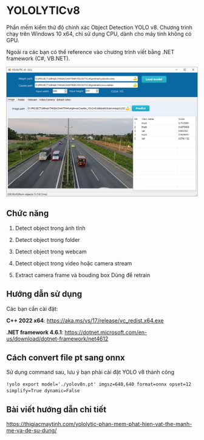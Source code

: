 # YOLOLYTICv8

Phần mềm kiểm thử độ chính xác Object Detection YOLO v8. Chương trình chạy trên Windows 10 x64, chỉ sử dụng CPU, dành cho máy tính không có GPU.

Ngoài ra các bạn có thể reference vào chương trình viết bằng .NET framework (C#, VB.NET).

![](image/yololytic.png)

## Chức năng

1. Detect object trong ảnh tĩnh

2. Detect object trong folder

3. Detect object trong webcam

4. Detect object trong video hoặc camera stream

5. Extract camera frame và bouding box
Dùng để retrain

## Hướng dẫn sử dụng

Các bạn cần cài đặt:

**C++ 2022 x64**: https://aka.ms/vs/17/release/vc_redist.x64.exe

**.NET framework 4.6.1**: https://dotnet.microsoft.com/en-us/download/dotnet-framework/net4612

## Cách convert file pt sang onnx

Sử dụng command sau, lưu ý bạn phải cài đặt YOLO v8 thành công

`!yolo export model='./yolov8n.pt' imgsz=640,640 format=onnx opset=12 simplify=True dynamic=False
`

## Bài viết hướng dẫn chi tiết
https://thigiacmaytinh.com/yololytic-phan-mem-phat-hien-vat-the-manh-me-va-de-su-dung/
